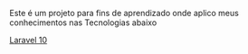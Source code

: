 Este é um projeto para fins de aprendizado onde aplico meus conhecimentos nas Tecnologias abaixo


[Laravel 10](https://laravel.com/)


